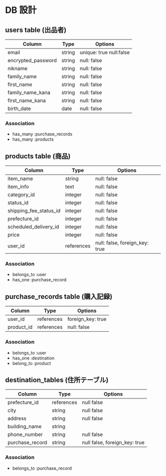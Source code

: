 # DB 設計

## users table (出品者)

| Column             | Type                |Options                    |
|--------------------|---------------------|---------------------------|
| email              | string              | unique: true  null:false  |
| encrypted_password | string              | null: false               |
| nikname            | string              | null: false               |
| family_name        | string              | null: false               |
| first_name         | string              | null: false               |
| family_name_kana   | string              | null: false               |
| first_name_kana    | string              | null: false               |
| birth_date         | date                | null: false               |

### Association

- has_many :purchase_records
- has_many :products

## products table (商品)

| Column                 | Type       | Options                        |
|------------------------|------------|--------------------------------|
| item_name              | string     | null: false                    |
| item_info              | text       | null: false                    |
| category_id            | integer    | null: false                    |
| status_id              | integer    | null: false                    |
| shipping_fee_status_id | integer    | null: false                    |
| prefecture_id          | integer    | null: false                    |
| scheduled_delivery_id  | integer    | null: false                    |
| price                  | integer    | null: false                    |
| user_id                | references | null: false,  foreign_key: true|

### Association

- belongs_to :user 
- has_one :purchase_record



 ##  purchase_records table (購入記録) 

| Column      | Type       | Options           |
|-------------|------------|-------------------|
| user_id     | references | foreign_key: true |
| product_id  | references | null: false       |

### Association

- belongs_to :user
- has_one :destination
- belong_to :product



## destination_tables (住所テーブル) 

|Column                       |Type         |Options                          |
|---------------------------- |-------------|---------------------------------|
| prefecture_id               | references  | null false                      |
| city                        | string      | null false                      |
| address                     | string      | null false                      |
| building_name               | string      |                                 |
| phone_number                | string      | null false                      |
| purchase_record             | string      | null false,  foreign_key: true   |


### Association
- belongs_to :purchase_record